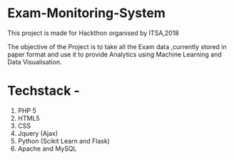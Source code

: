 # Exam-Monitoring-System
This project is made for Hackthon organised by ITSA,2018

The objective of the Project is to take all the Exam data ,currently stored in paper format and use it to provide Analytics using Machine Learning and Data Visualisation.

# Techstack -

1. PHP 5
2. HTML5
3. CSS
4. Jquery (Ajax)
5. Python (Scikit Learn and Flask)
6. Apache and MySQL
